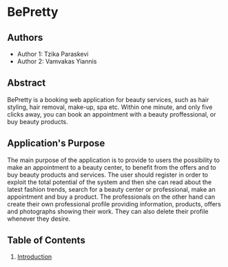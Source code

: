 # BePretty

## Authors

- Author 1: Tzika Paraskevi
- Author 2: Vamvakas Yiannis

## Abstract

BePretty is a booking web application for beauty services, such as hair styling, hair removal, make-up, spa etc. Within one minute, and only five clicks away, you can book an appointment with a beauty proffessional, or buy beauty products.

## Application's Purpose
The main purpose of the application is to provide to users the possibility to make an appointment to a beauty center, to benefit from the offers and to buy beauty products and services.
The user should register in order to exploit the total potential of the system and then she can read about the latest fashion trends, search for a beauty center or professional, make an appointment and buy a product.
The professionals on the other hand can create their own professional profile providing information, products, offers and photographs showing their work. They can also delete their profile whenever they desire.

## Table of Contents

  1. [Introduction](https://github.com/vannes1312/BeautyMe/blob/master/documentation/intro.md)
